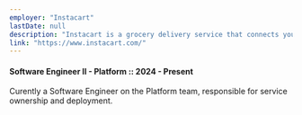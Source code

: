 ```yaml
---
employer: "Instacart"
lastDate: null
description: "Instacart is a grocery delivery service that connects you with local stores, delivering items directly to your doorstep."
link: "https://www.instacart.com/"
---
```

#### Software Engineer II - Platform :: 2024 - Present
Curently a Software Engineer on the Platform team, responsible for service ownership and deployment.
